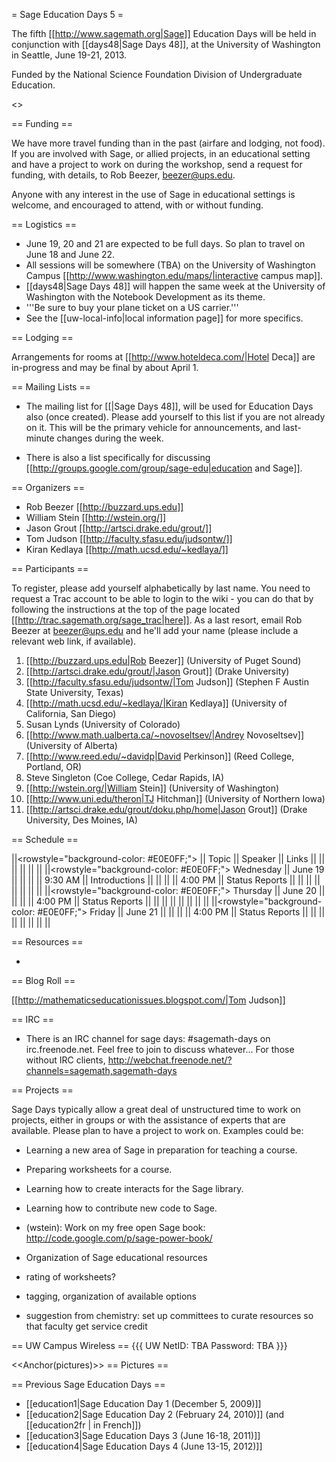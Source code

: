 = Sage Education Days 5 =

The fifth [[http://www.sagemath.org|Sage]] Education Days will be held in conjunction with [[days48|Sage Days 48]], at the University of Washington in Seattle, June 19-21, 2013.

Funded by the National Science Foundation Division of Undergraduate Education.

<<TableOfContents>>


== Funding ==

We have more travel funding than in the past (airfare and lodging, not food).  If you are involved with Sage, or allied projects, in an educational setting and have a project to work on during the workshop, send a request for funding, with details, to Rob Beezer, beezer@ups.edu.

Anyone with any interest in the use of Sage in educational settings is welcome, and encouraged to attend, with or without funding.


== Logistics ==

 * June 19, 20 and 21 are expected to be full days.  So plan to travel on June 18 and June 22.
 * All sessions will be somewhere (TBA) on the University of Washington Campus  [[http://www.washington.edu/maps/|interactive campus map]].
 * [[days48|Sage Days 48]] will happen the same week at the University of Washington with the Notebook Development as its theme.
 * '''Be sure to buy your plane ticket on a US carrier.'''
 * See the [[uw-local-info|local information page]] for more specifics.


== Lodging ==

Arrangements for rooms at [[http://www.hoteldeca.com/|Hotel Deca]] are in-progress and may be final by about April 1.


== Mailing Lists ==

 * The mailing list for [[|Sage Days 48]],  will be used for Education Days also (once created).  Please add yourself to this list if you are not already on it.  This will be the primary vehicle for announcements, and last-minute changes during the week.

 * There is also a list specifically for discussing [[http://groups.google.com/group/sage-edu|education and Sage]].


== Organizers ==

 * Rob Beezer [[http://buzzard.ups.edu]]
 * William Stein [[http://wstein.org/]]
 * Jason Grout [[http://artsci.drake.edu/grout/]]
 * Tom Judson [[http://faculty.sfasu.edu/judsontw/]]
 * Kiran Kedlaya [[http://math.ucsd.edu/~kedlaya/]]


== Participants ==

To register, please add yourself alphabetically by last name.  You need to request a Trac account to be able to login to the wiki - you can do that by following the instructions at the top of the page located [[http://trac.sagemath.org/sage_trac|here]].  As a last resort, email Rob Beezer  at beezer@ups.edu and he'll add your name (please include a relevant web link, if available).

 1. [[http://buzzard.ups.edu|Rob Beezer]] (University of Puget Sound)
 1. [[http://artsci.drake.edu/grout/|Jason Grout]] (Drake University)
 1. [[http://faculty.sfasu.edu/judsontw/|Tom Judson]] (Stephen F Austin State University, Texas)
 1. [[http://math.ucsd.edu/~kedlaya/|Kiran Kedlaya]] (University of California, San Diego)
 1. Susan Lynds (University of Colorado)
 1. [[http://www.math.ualberta.ca/~novoseltsev/|Andrey Novoseltsev]] (University of Alberta)
 1. [[http://www.reed.edu/~davidp|David Perkinson]] (Reed College, Portland, OR)
 1. Steve Singleton (Coe College, Cedar Rapids, IA)
 1. [[http://wstein.org/|William Stein]] (University of Washington)
 1. [[http://www.uni.edu/theron|TJ Hitchman]] (University of Northern Iowa)
 1. [[http://artsci.drake.edu/grout/doku.php/home|Jason Grout]] (Drake University, Des Moines, IA)

== Schedule ==

||<rowstyle="background-color: #E0E0FF;"> || Topic || Speaker || Links ||
|| || || || ||
||<rowstyle="background-color: #E0E0FF;"> Wednesday  || June 19     || || ||
||  9:30 AM || Introductions                         ||                       ||  ||
||  4:00 PM || Status Reports                        ||                       ||  ||
|| || || ||  ||
||<rowstyle="background-color: #E0E0FF;"> Thursday   || June 20     || || ||
||  4:00 PM || Status Reports                        ||                       ||  ||
|| || || ||  ||
||<rowstyle="background-color: #E0E0FF;"> Friday     || June 21     || || ||
||  4:00 PM || Status Reports                        ||                       ||  ||
|| || || ||  ||


== Resources ==

 *


== Blog Roll ==

[[http://mathematicseducationissues.blogspot.com/|Tom Judson]]


== IRC ==

 * There is an IRC channel for sage days: #sagemath-days on irc.freenode.net. Feel free to join to discuss whatever...   For those without IRC clients, http://webchat.freenode.net/?channels=sagemath,sagemath-days


== Projects ==

Sage Days typically allow a great deal of unstructured time to work on projects, either in groups or with the assistance of experts that are available.  Please plan to have a project to work on.  Examples could be:

 * Learning a new area of Sage in preparation for teaching a course.
 * Preparing worksheets for a course.
 * Learning how to create interacts for the Sage library.
 * Learning how to contribute new code to Sage.
 * (wstein): Work on my free open Sage book: http://code.google.com/p/sage-power-book/

 * Organization of Sage educational resources
  * rating of worksheets?
  * tagging, organization of available options
  * suggestion from chemistry: set up committees to curate resources so that faculty get service credit

== UW Campus Wireless ==
{{{
UW NetID:       TBA
Password:       TBA
}}}

<<Anchor(pictures)>>
== Pictures ==


== Previous Sage Education Days ==

 * [[education1|Sage Education Day 1 (December 5, 2009)]]
 * [[education2|Sage Education Day 2 (February 24, 2010)]] (and [[education2fr | in French]])
 * [[education3|Sage Education Days 3 (June 16-18, 2011)]]
 * [[education4|Sage Education Days 4 (June 13-15, 2012)]]
